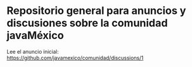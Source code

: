 # Repositorio general para anuncios y discusiones sobre la comunidad javaMéxico

Lee el anuncio inicial: https://github.com/javamexico/comunidad/discussions/1
